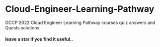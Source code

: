 # Cloud-Engineer-Learning-Pathway
GCCP 2022 Cloud Engineer Learning Pathway courses quiz answers and Quests solutions.
#### leave a star if you find it useful..
